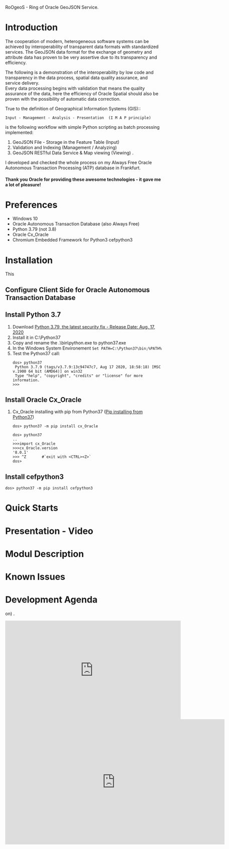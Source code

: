 RoOgeoS - Ring of Oracle GeoJSON Service.

# Introduction

The cooperation of modern, heterogeneous software systems can be achieved by interoperability of transparent data formats with standardized services. 
The GeoJSON data format for the exchange of geometry and attribute data has proven to be very assertive due to its transparency and efficiency. 

The following is a demonstration of the interoperability by low code and transparency in the data process, spatial data quality assurance, and service delivery.  
Every data processing begins with validation that means the quality assurance of the data, 
here the efficiency of Oracle Spatial should also be proven with the possibility of automatic data correction.

True to the definition of Geographical Information Systems (GIS)::

 	Input - Management - Analysis - Presentation  (I M A P principle)

is the following workflow with simple Python scripting as batch processing implemented:

1. GeoJSON File - Storage in the Feature Table (Input)
1. Validation and Indexing (Management / Analyzing)
1. GeoJSON RESTful Data Service & Map viewing (Viewing) .

I developed and checked the whole process on my Always Free Oracle Autonomous Transaction Processing (ATP) database in Frankfurt.

#### Thank you Oracle for providing these awesome technologies - it gave me a lot of pleasure!


# Preferences

- Windows 10
- Oracle Autonomous Transaction Database (also Always Free)
- Python 3.79 (not 3.8)
- Oracle Cx_Oracle
- Chromium Embedded Framework for Python3 cefpython3

# Installation

This 
## Configure Client Side for Oracle Autonomous Transaction Database

## Install Python 3.7

1. Download [Python 3.79, the latest security fix - Release Date: Aug. 17, 2020](https://www.python.org/downloads/release/python-379/) 
1. Install it in C:\Python37
2. Copy and rename the .\bin\python.exe to python37.exe
3. In the Windows System Environement `Set PATH=C:\Python37\bin;%PATH%`
4. Test the Python37 call:
   ```dos
   dos> python37
    Python 3.7.9 (tags/v3.7.9:13c94747c7, Aug 17 2020, 18:58:18) [MSC v.1900 64 bit (AMD64)] on win32
    Type "help", "copyright", "credits" or "license" for more information.
   >>>
   ```

## Install Oracle Cx_Oracle

1. Cx_Oracle installing with pip from Python37 ([Pip installing from Python37](https://cx-oracle.readthedocs.io/en/latest/user_guide/installation.html))
   ```dos
   dos> python37 -m pip install cx_Oracle
   
   dos> python37
   ..
   >>>import cx_Oracle
   >>>cx_Oracle.version
   '8.0.1'
   >>> ^Z       #`exit with <CTRL><Z>`
   dos>
   ```
   
## Install cefpython3

   ```dos
   dos> python37 -m pip install cefpython3
   
   ```
   
# Quick Starts

# Presentation - Video

# Modul Description

# Known Issues

# Development Agenda

on) .

<iframe width="560" height="315"
src="https://www.youtube.com/embed/MUQfKFzIOeU"
frameborder="0"
allow="accelerometer; autoplay; encrypted-media; gyroscope; picture-in-picture"
allowfullscreen></iframe>
<iframe src="https://player.vimeo.com/video/167121552" width="700" height="400" frameborder="0" webkitallowfullscreen mozallowfullscreen allowfullscreen></iframe>

